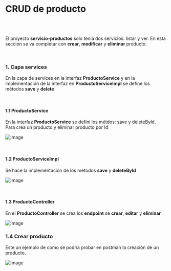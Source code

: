# CRUD de producto

<br>
<br>

El proyecto **servicio-productos** solo tenia dos servicios: listar y ver. En esta sección se va completar con **crear**, **modificar** y **eliminar** producto. 

<br>


### 1. Capa services

En la capa de services en  la interfaz **ProductoService** y en la implementación de la interfaz en **ProductoServiceImpl** se define los métodos **save** y **delete**

<br>

#### 1.1 ProductoService

En la interfaz **ProductoService** se defini los métdos: save y deleteById. Para crea un producto y eliminar producto por Id

![image](https://github.com/crodrigr/microservicios-spring-boot-confenalco/assets/31961588/2e0cd5d2-c51d-40d2-8f1a-35deca6de0e2)


<br>

#### 1.2 ProductoServiceImpl

Se hace la implementación de los metodos **save** y **deleteById**

![image](https://github.com/crodrigr/microservicios-spring-boot-confenalco/assets/31961588/3ad99de1-e778-4702-914f-8b5f9268e668)

<br>

#### 1.3 ProductoController

En el **ProductoController** se crea los **endpoint** se **crear**, **editar** y **eliminar**

![image](https://github.com/crodrigr/microservicios-spring-boot-confenalco/assets/31961588/2e03d2d6-2e68-4c45-9474-be49d8610ad3)


### 1.4 Crear producto

Este un ejemplo de como se podría probar en postman la creación de un producto. 

![image](https://github.com/crodrigr/microservicios-spring-boot-confenalco/assets/31961588/6363ce0c-53c8-409b-935f-b5ef6f2311ac)
